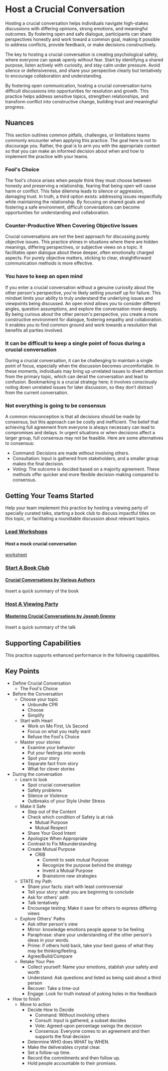 # Host a Crucial Conversation

Hosting a crucial conversation helps individuals navigate high-stakes discussions with differing opinions, strong emotions, and meaningful outcomes. By fostering open and safe dialogue, participants can share perspectives honestly and work toward a common goal, making it possible to address conflicts, provide feedback, or make decisions constructively.

The key to hosting a crucial conversation is creating psychological safety, where everyone can speak openly without fear. Start by identifying a shared purpose, listen actively with curiosity, and stay calm under pressure. Avoid silence or defensiveness, and share your perspective clearly but tentatively to encourage collaboration and understanding.

By fostering open communication, hosting a crucial conversation turns difficult discussions into opportunities for resolution and growth. This practice helps address sensitive topics, strengthen relationships, and transform conflict into constructive change, building trust and meaningful progress.

## Nuances

This section outlines common pitfalls, challenges, or limitations teams commonly encounter when applying this practice. The goal here is not to discourage you. Rather, the goal is to arm you with the appropriate context so that you can make an informed decision about when and how to implement the practice with your teams.

### Fool's Choice

The fool's choice arises when people think they must choose between honesty and preserving a relationship, fearing that being open will cause harm or conflict. This false dilemma leads to silence or aggression, damaging trust. In truth, a third option exists: addressing issues respectfully while maintaining the relationship. By focusing on shared goals and fostering a safe environment, difficult conversations can become opportunities for understanding and collaboration.

### Counter-Productive When Covering Objective Issues

Crucial conversations are not the best approach for discussing purely objective issues. This practice shines in situations where there are hidden meanings, differing perspectives, or subjective views on a topic. It facilitates open dialogue about these deeper, often emotionally charged aspects. For purely objective matters, sticking to clear, straightforward communication methods is more effective.

### You have to keep an open mind

If you enter a crucial conversation without a genuine curiosity about the other person's perspective, you're likely setting yourself up for failure. This mindset limits your ability to truly understand the underlying issues and viewpoints being discussed. An open mind allows you to consider different angles, question assumptions, and explore the conversation more deeply. By being curious about the other person's perspective, you create a more constructive environment for dialogue, fostering empathy and collaboration. It enables you to find common ground and work towards a resolution that benefits all parties involved.

### It can be difficult to keep a single point of focus during a crucial conversation

During a crucial conversation, it can be challenging to maintain a single point of focus, especially when the discussion becomes uncomfortable. In these moments, individuals may bring up unrelated issues to divert attention from the primary topic, which can derail the conversation and lead to confusion. Bookmarking is a crucial strategy here; it involves consciously noting down unrelated issues for later discussion, so they don’t distract from the current conversation. 

### Not everything is going to be consensus

A common misconception is that all decisions should be made by consensus, but this approach can be costly and inefficient. The belief that achieving full agreement from everyone is always necessary can lead to compromises and delays. In urgent situations or when decisions affect a larger group, full consensus may not be feasible. Here are some alternatives to consensus:

* Command: Decisions are made without involving others.
* Consultation: Input is gathered from stakeholders, and a smaller group makes the final decision.
* Voting: The outcome is decided based on a majority agreement. These methods offer quicker and more flexible decision-making compared to consensus.

## Getting Your Teams Started

Help your team implement this practice by hosting a viewing party of specially curated talks, starting a book club to discuss impactful titles on this topic, or facilitating a roundtable discussion about relevant topics.

### [Lead Workshops](/practices/lead-workshops.md)

#### Host a mock crucial conversation

[worksheet](https://irp-cdn.multiscreensite.com/25ad169b/files/uploaded/Crucial-Conversations-Worksheet.pdf)

### [Start A Book Club](/practices/start-a-book-club.md)

#### [Crucial Conversations by Various Authors](https://www.goodreads.com/book/show/15014.Crucial_Conversations)

Insert a quick summary of the book

### [Host A Viewing Party](/practices/host-a-viewing-party.md)

#### [Mastering Crucial Conversations by Joseph Grenny](https://www.youtube.com/watch?v=uc3ARpccRwQ)

Insert a quick summary of the talk

## Supporting Capabilities

This practice supports enhanced performance in the following capabilities.

<!-- TODO: insert a list of [linked capabilities](/capabilities) that this practice supports. For each item, give a brief explanation of how the linked capability is supported by / relates to this practice. Also categorize each linked capability as one of the following: Enables, Requires, Improves -->


## Key Points

* Define Crucial Conversation
    * The Fool's Choice
* Before the Conversation
    * Choose your topic
        * Unbundle CPR
        * Choose
        * Simplify
    * Start with Heart
        * Work on Me First, Us Second
        * Focus on what you really want
        * Refuse the Fool's Choice
    * Master your stories
        * Examine your behavior
        * Put your feelings into words
        * Spot your story
        * Separate fact from story
        * What for clever stories
* During the conversation
    * Learn to look
        * Spot crucial conversation
        * Safety problems
        * Silence or Violence
        * Outbreaks of your Style Under Stress
    * Make it Safe
        * Step out of the Content
        * Check which condition of Safety is at risk
            * Mutual Purpose
            * Mutual Respect
        * Share Your Good Intent
        * Apologize When Appropriate
        * Contrast to Fix Misunderstanding
        * Create Mutual Purpose
            * CRIB
                * Commit to seek mutual Purpose
                * Recognize the purpose behind the strategy
                * Invent a Mutual Purpose
                * Brainstorm new strategies
    * STATE my Path
        * Share your facts: start with least controversial
        * Tell your story: what you are beginning to conclude
        * Ask for others' path
        * Talk tentatively
        * Encourage testing: Make it save for others to express differing views
    * Explore Others' Paths
        * Ask other person's view
        * Mirror: knowledge emotions people appear to be feeling
        * Paraphrase: share your understanding of the other person's ideas in your words.
        * Prime: if others hold back, take your best guess of what they may be thinking/feeling.
        * Agree/Build/Compare
    * Retake Your Pen
        * Collect yourself: Name your emotions, stablish your safety and worth
        * Understand: Ask questions and listed as being said about a third person
        * Recover: Take a time-out
        * Engage: Look for truth instead of poking holes in the feedback
* How to finish
    * Move to action
        * Decide How to Decide
            * Command: Without involving others
            * Consult: Input is gathered, a subset decides
            * Vote: Agreed-upon percentage swings the decision 
            * Consensus: Everyone comes to an agreement and then supports the final decision
        * Determine WHO does WHAT by WHEN.
        * Make the deliverables crystal clear.
        * Set a follow-up time.
        * Record the commitments and then follow up.
        * Hold people accountable to their promises.
    